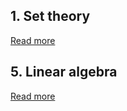 ## 1. Set theory

[Read more](./set-theory/README.md)

## 5. Linear algebra

[Read more](./linear-algebra/README.md)

